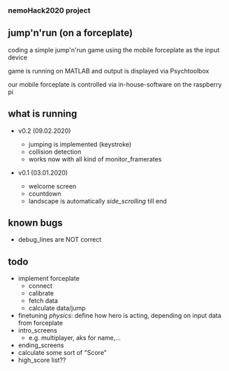 ### nemoHack2020 project
## jump'n'run (on a forceplate)

coding a simple jump'n'run game using the mobile forceplate as the input device

game is running on MATLAB and output is displayed via Psychtoolbox

our mobile forceplate is controlled via in-house-software on the raspberry pi

## what is running
 - v0.2 (09.02.2020)
   - jumping is implemented (keystroke)
   - collision detection
   - works now with all kind of monitor_framerates

 - v0.1 (03.01.2020)
   - welcome screen
   - countdown
   - landscape is automatically *side_scrolling* till end

## known bugs
 - debug_lines are NOT correct

## todo
 - implement forceplate
   - connect
   - calibrate
   - fetch data
   - calculate data/jump
 - finetuning *physics*: define how hero is acting, depending on input data from forceplate
 - intro_screens
   - e.g. multiplayer, aks for name,...
 - ending_screens
 - calculate some sort of "Score"
 - high_score list??

